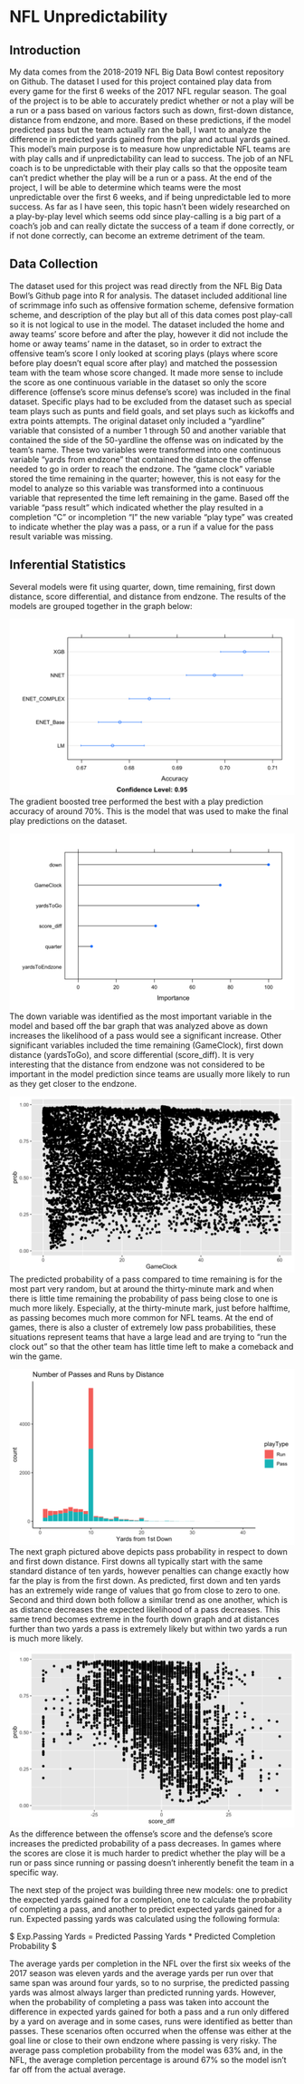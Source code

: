 # NFL Unpredictability

## Introduction 
My data comes from the 2018-2019 NFL Big Data Bowl contest repository on Github. The dataset I used for this project contained play data from every game for the first 6 weeks of the 2017 NFL regular season. The goal of the project is to be able to accurately predict whether or not a play will be a run or a pass based on various factors such as down, first-down distance, distance from endzone, and more. Based on these predictions, if the model predicted pass but the team actually ran the ball, I want to analyze the difference in predicted yards gained from the play and actual yards gained. 
This model’s main purpose is to measure how unpredictable NFL teams are with play calls and if unpredictability can lead to success. The job of an NFL coach is to be unpredictable with their play calls so that the opposite team can’t predict whether the play will be a run or a pass. At the end of the project, I will be able to determine which teams were the most unpredictable over the first 6 weeks, and if being unpredictable led to more success. As far as I have seen, this topic hasn’t been widely researched on a play-by-play level which seems odd since play-calling is a big part of a coach’s job and can really dictate the success of a team if done correctly, or if not done correctly, can become an extreme detriment of the team.
## Data Collection
The dataset used for this project was read directly from the NFL Big Data Bowl’s Github page into R for analysis. The dataset included additional line of scrimmage info such as offensive formation scheme, defensive formation scheme, and description of the play but all of this data comes post play-call so it is not logical to use in the model. The dataset included the home and away teams’ score before and after the play, however it did not include the home or away teams’ name in the dataset, so in order to extract the offensive team’s score I only looked at scoring plays (plays where score before play doesn’t equal score after play) and matched the possession team with the team whose score changed. It made more sense to include the score as one continuous variable in the dataset so only the score difference (offense’s score minus defense’s score) was included in the final dataset. Specific plays had to be excluded from the dataset such as special team plays such as punts and field goals, and set plays such as kickoffs and extra points attempts. The original dataset only included a “yardline” variable that consisted of a number 1 through 50 and another variable that contained the side of the 50-yardline the offense was on indicated by the team’s name. These two variables were transformed into one continuous variable “yards from endzone” that contained the distance the offense needed to go in order to reach the endzone. The “game clock” variable stored the time remaining in the quarter; however, this is not easy for the model to analyze so this variable was transformed into a continuous variable that represented the time left remaining in the game. Based off the variable “pass result” which indicated whether the play resulted in a completion “C” or incompletion “I” the new variable “play type” was created to indicate whether the play was a pass, or a run if a value for the pass result variable was missing. 

## Inferential Statistics 

Several models were fit using quarter, down, time remaining, first down distance, score differential, and distance from endzone. The results of the models are grouped together in the graph below:

![Model Comparison](models.png)
The gradient boosted tree performed the best with a play prediction accuracy of around 70%. This is the model that was used to make the final play predictions on the dataset.

![Variables](varimp.png)
The down variable was identified as the most important variable in the model and based off the bar graph that was analyzed above as down increases the likelihood of a pass would see a significant increase. Other significant variables included the time remaining (GameClock), first down distance (yardsToGo), and score differential (score_diff). It is very interesting that the distance from endzone was not considered to be important in the model prediction since teams are usually more likely to run as they get closer to the endzone. 

![Time](pred_time.png)
The predicted probability of a pass compared to time remaining is for the most part very random, but at around the thirty-minute mark and when there is little time remaining the probability of pass being close to one is much more likely. Especially, at the thirty-minute mark, just before halftime, as passing becomes much more common for NFL teams. At the end of games, there is also a cluster of extremely low pass probabilities, these situations represent teams that have a large lead and are trying to “run the clock out” so that the other team has little time left to make a comeback and win the game.

![Down and Distance](yardsToGo.png)
The next graph pictured above depicts pass probability in respect to down and first down distance. First downs all typically start with the same standard distance of ten yards, however penalties can change exactly how far the play is from the first down. As predicted, first down and ten yards has an extremely wide range of values that go from close to zero to one. Second and third down both follow a similar trend as one another, which is as distance decreases the expected likelihood of a pass decreases. This same trend becomes extreme in the fourth down graph and at distances further than two yards a pass is extremely likely but within two yards a run is much more likely.

![Scores](score_pred.png)
As the difference between the offense’s score and the defense’s score increases the predicted probability of a pass decreases. In games where the scores are close it is much harder to predict whether the play will be a run or pass since running or passing doesn’t inherently benefit the team in a specific way.

The next step of the project was building three new models: one to predict the expected yards gained for a completion, one to calculate the probability of completing a pass, and another to predict expected yards gained for a run. Expected passing yards was calculated using the following formula:

$ Exp.Passing Yards = Predicted Passing Yards * Predicted Completion Probability $

The average yards per completion in the NFL over the first six weeks of the 2017 season was eleven yards and the average yards per run over that same span was around four yards, so to no surprise, the predicted passing yards was almost always larger than predicted running yards. However, when the probability of completing a pass was taken into account the difference in expected yards gained for both a pass and a run only differed by a yard on average and in some cases, runs were identified as better than passes. These scenarios often occurred when the offense was either at the goal line or close to their own endzone where passing is very risky. The average pass completion probability from the model was 63% and, in the NFL, the average completion percentage is around 67% so the model isn’t far off from the actual average. 


